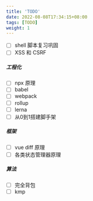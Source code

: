 ```yaml
---
title: 'TODO'
date: 2022-08-08T17:34:15+08:00
tags: [TODO]
weight: 1
---
```


- [ ] shell 脚本复习巩固
- [ ] XSS 和 CSRF

##### 工程化

- [ ] npx 原理
- [ ] babel
- [ ] webpack
- [ ] rollup
- [ ] lerna
- [ ] 从0到1搭建脚手架

##### 框架

- [ ] vue diff 原理
- [ ] 各类状态管理器原理

##### 算法

- [ ] 完全背包
- [ ] kmp
